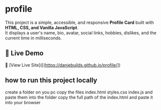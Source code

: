 # profile
This project is a simple, accessible, and responsive **Profile Card** built with **HTML, CSS, and Vanilla JavaScript**.  
It displays a user's name, bio, avatar, social links, hobbies, dislikes, and the current time in milliseconds.
## 🚀 Live Demo
🔗 [View Live Site]([(https://daniebuilds.github.io/profile/])

## how to run this project locally
create a folder on you pc 
copy the files index.html styles.css index.js and paste them into the folder
copy the full path of the index.html and paste it into your browser
